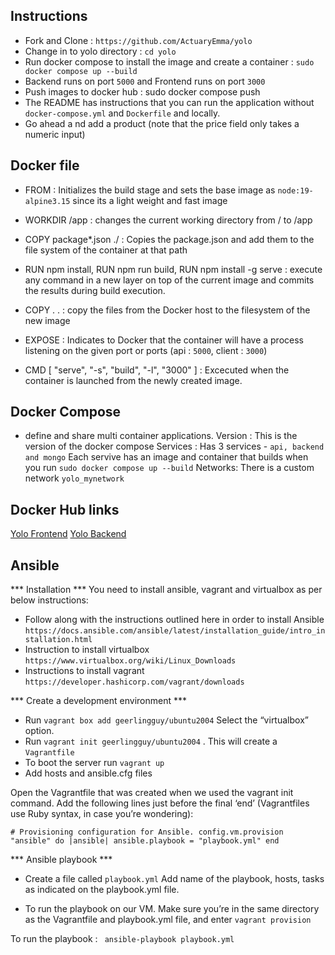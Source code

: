 
## Instructions
- Fork and Clone :  `https://github.com/ActuaryEmma/yolo`
- Change in to yolo directory : `cd yolo`
- Run docker compose to install the image and create a container : `sudo docker compose up --build`
- Backend runs on port `5000` and Frontend runs on port `3000`
- Push images to docker hub : sudo docker compose push
- The README has instructions that you can run the application  without `docker-compose.yml` and `Dockerfile` and locally.
- Go ahead a nd add a product (note that the price field only takes a numeric input) 


## Docker file
- FROM : Initializes the build stage and sets the base image as `node:19-alpine3.15` since its a light weight and fast image

- WORKDIR /app : changes the current working directory from / to /app

- COPY package*.json ./ : Copies the package.json and add them to the file system of the container at that path

- RUN npm install, RUN npm run build, RUN npm install -g serve : execute any command in a new layer on top of the current image and commits the results during build execution.

- COPY . . : copy the files from the Docker host to the filesystem of the new image
 
- EXPOSE : Indicates to Docker that the container will have a process listening on the given port or ports (api : `5000`, client : `3000`)

- CMD [ "serve", "-s", "build", "-l", "3000" ] : Excecuted when the container is launched from the newly created image.

## Docker Compose
- define and share multi container applications.
  Version : This is the version of the docker compose
  Services : Has 3 services - `api, backend and mongo`
  Each servive has an image and container that builds when you run `sudo docker compose up --build`
  Networks: There is a custom network `yolo_mynetwork`
  
  

## Docker Hub links
[Yolo Frontend](https://hub.docker.com/repository/docker/actuaryemma/frontend)
[Yolo Backend](https://hub.docker.com/repository/docker/actuaryemma/api)


## Ansible
*** Installation ***
You need to install ansible, vagrant and virtualbox as per below instructions:
- Follow along with the instructions outlined here in order to install Ansible 
`https://docs.ansible.com/ansible/latest/installation_guide/intro_installation.html`
- Instruction to install virtualbox `https://www.virtualbox.org/wiki/Linux_Downloads`
- Instructions to install vagrant `https://developer.hashicorp.com/vagrant/downloads`

*** Create a development environment ***
 - Run `vagrant box add geerlingguy/ubuntu2004`
   Select the “virtualbox” option.
 - Run `vagrant init geerlingguy/ubuntu2004`  . This will create a `Vagrantfile`
 - To boot the server run `vagrant up`
 - Add hosts and ansible.cfg files

 Open the Vagrantfile that was created when we used the vagrant init command. Add the following lines just before the final ‘end’ (Vagrantfiles use Ruby syntax, in case you’re wondering):

  
   `# Provisioning configuration for Ansible.
  config.vm.provision "ansible" do |ansible|
  ansible.playbook = "playbook.yml"
  end `

*** Ansible playbook ***
- Create a file called `playbook.yml`
  Add name of the playbook, hosts, tasks as indicated on the playbook.yml file.

- To run the playbook on our VM. Make sure you’re in the same directory as the Vagrantfile and playbook.yml file, and enter `vagrant provision`

To  run the playbook : ` ansible-playbook playbook.yml`